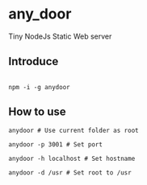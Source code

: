 # any_door
Tiny NodeJs Static Web server

## Introduce

```

npm -i -g anydoor

```

## How to use

```
anydoor # Use current folder as root

anydoor -p 3001 # Set port

anydoor -h localhost # Set hostname

anydoor -d /usr # Set root to /usr
```
